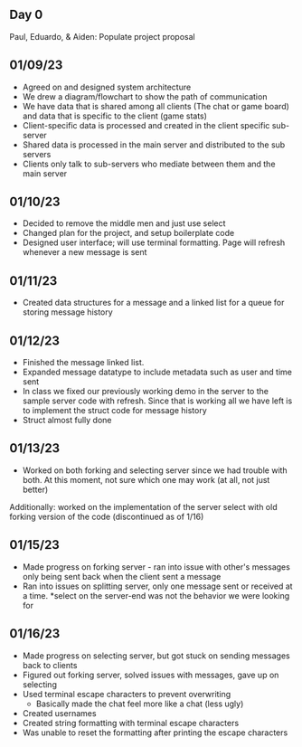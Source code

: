 ## Day 0
Paul, Eduardo, & Aiden:
Populate project proposal

## 01/09/23
* Agreed on and designed system architecture
* We drew a diagram/flowchart to show the path of communication
* We have data that is shared among all clients (The chat or game board) and data that is specific to the client (game stats)
* Client-specific data is processed and created in the client specific sub-server
* Shared data is processed in the main server and distributed to the sub servers
* Clients only talk to sub-servers who mediate between them and the main server

## 01/10/23
* Decided to remove the middle men and just use select
* Changed plan for the project, and setup boilerplate code
* Designed user interface; will use terminal formatting. Page will refresh whenever a new message is sent

## 01/11/23
* Created data structures for a message and a linked list for a queue for storing message history

## 01/12/23
* Finished the message linked list.
* Expanded message datatype to include metadata such as user and time sent
* In class we fixed our previously working demo in the server to the sample server code with refresh. Since that is working all we have left is to implement the struct code for message history
* Struct almost fully done

## 01/13/23
* Worked on both forking and selecting server since we had trouble with both. At this moment, not sure which one may work (at all, not just better)

Additionally: worked on the implementation of the server select with old forking version of the code (discontinued as of 1/16)

## 01/15/23
* Made progress on forking server - ran into issue with other's messages only being sent back when the client sent a message
* Ran into issues on splitting server, only one message sent or received at a time.
    *select on the server-end was not the behavior we were looking for

## 01/16/23
* Made progress on selecting server, but got stuck on sending messages back to clients
* Figured out forking server, solved issues with messages, gave up on selecting
* Used terminal escape characters to prevent overwriting
    * Basically made the chat feel more like a chat (less ugly)
* Created usernames
* Created string formatting with terminal escape characters
* Was unable to reset the formatting after printing the escape characters
